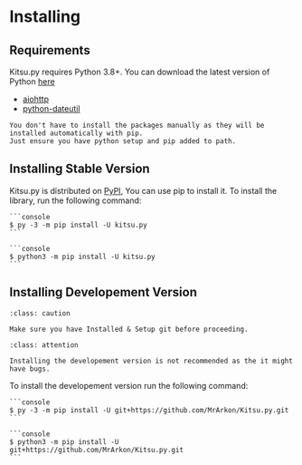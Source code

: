 # Installing

## Requirements
Kitsu.py requires Python 3.8+. You can download the latest version of Python [here](https://www.python.org/downloads/)
* [aiohttp](https://pypi.org/project/aiohttp/)
* [python-dateutil](https://pypi.org/project/python-dateutil)

```{note}
You don't have to install the packages manually as they will be installed automatically with pip.
Just ensure you have python setup and pip added to path.
```

## Installing Stable Version

Kitsu.py is distributed on [PyPI](https://pypi.org/project/kitsu.py/), You can use pip to install it.
To install the library, run the following command:
````{tab} Windows
```console
$ py -3 -m pip install -U kitsu.py
```
````


````{tab} MacOS/Linux
```console
$ python3 -m pip install -U kitsu.py
```
````

## Installing Developement Version

```{admonition} Caution
:class: caution

Make sure you have Installed & Setup git before proceeding.
```
```{admonition} Warning
:class: attention

Installing the developement version is not recommended as the it might have bugs.
```

To install the developement version run the following command:

````{tab} Windows
```console
$ py -3 -m pip install -U git+https://github.com/MrArkon/Kitsu.py.git
```
````


````{tab} MacOS/Linux
```console
$ python3 -m pip install -U git+https://github.com/MrArkon/Kitsu.py.git
```
````